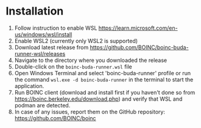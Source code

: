 # Installation

1. Follow instruction to enable WSL https://learn.microsoft.com/en-us/windows/wsl/install
2. Enable WSL2 (currently only WSL2 is supported)
3. Download latest release from https://github.com/BOINC/boinc-buda-runner-wsl/releases
4. Navigate to the directory where you downloaded the release
5. Double-click on the `boinc-buda-runner.wsl` file
6. Open Windows Terminal and select 'boinc-buda-runner' profile or run the command `wsl.exe -d boinc-buda-runner` in the terminal to start the application.
7. Run BOINC client (download and install first if you haven't done so from https://boinc.berkeley.edu/download.php) and verify that WSL and podman are detected.
8. In case of any issues, report them on the GitHub repository: https://github.com/BOINC/boinc
